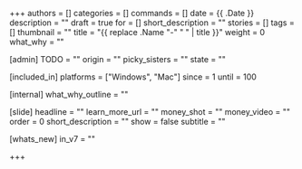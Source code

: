 +++
authors = []
categories = []
commands = []
date = {{ .Date }}
description = ""
draft = true
for = []
short_description = ""
stories = []
tags = []
thumbnail = ""
title = "{{ replace .Name "-" " " | title }}"
weight = 0
what_why = ""

[admin]
  TODO = ""
  origin = ""
  picky_sisters = ""
  state = ""

[included_in]
  platforms = ["Windows", "Mac"]
  since = 1
  until = 100

[internal]
  what_why_outline = ""

[slide]
  headline = ""
  learn_more_url = ""
  money_shot = ""
  money_video = ""
  order = 0
  short_description = ""
  show = false
  subtitle = ""

[whats_new]
  in_v7 = ""

+++
